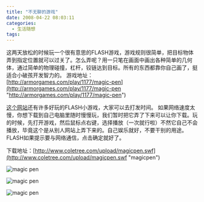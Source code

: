 ```yaml
---
title: "不无聊的游戏"
date: 2008-04-22 08:03:11
categories:
  - 生活随想
tags:
---
```


这两天放松的时候玩一个很有意思的FLASH游戏，游戏规则很简单，把目标物体弄到指定位置就可以过关了。怎么弄呢？用一只笔在画面中画出各种简单的几何体，通过简单的物理碰撞，杠杆，铰链达到目标。所有的东西都靠你自己画了，挺适合小破孩开发智力的。 游戏地址：[http://armorgames.com/play/1177/magic-pen](http://armorgames.com/play/1177/magic-pen "http://armorgames.com/play/1177/magic-pen") 

[这个网站](http://armorgames.com/)还有许多好玩的FLASH小游戏，大家可以去打发时间。 如果网络速度太慢，你想下载到自己电脑里随时慢慢玩，我们暂时把它弄了下来可以让你下载。玩的时候，先打开游戏，然后鼠标点右键，选择播放（一次就行啦）不然它自己不会播放，毕竟这个是从别人网站上弄下来的。自己娱乐就好，不要干别的用途。FLASH如果提示要与网络通信，点击确定就好了。 

下载地址：[http://www.coletree.com/upload/magicpen.swf](http://www.coletree.com/upload/magicpen.swf "magicpen") 

![magic pen](../../../images/2008/huabi1.jpg)

![magic pen](../../../images/2008/huabi2.jpg)

![magic pen](../../../images/2008/huabi3.jpg)